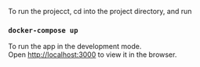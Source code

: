 To run the projecct, cd into the project directory, and run

### `docker-compose up`

To run the app in the development mode.\
Open [http://localhost:3000](http://localhost:3000) to view it in the browser.
